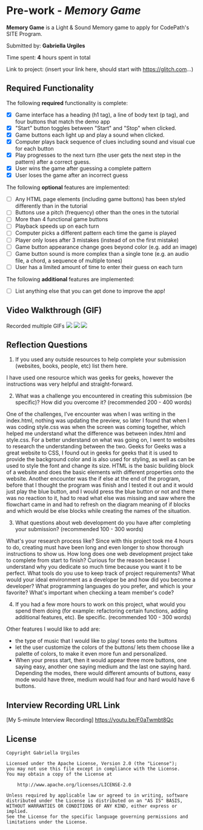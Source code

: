 # Pre-work - _Memory Game_

**Memory Game** is a Light & Sound Memory game to apply for CodePath's SITE Program.

Submitted by: **Gabriella Urgiles**

Time spent: **4** hours spent in total

Link to project: (insert your link here, should start with https://glitch.com...)

## Required Functionality

The following **required** functionality is complete:

- [x] Game interface has a heading (h1 tag), a line of body text (p tag), and four buttons that match the demo app
- [x] "Start" button toggles between "Start" and "Stop" when clicked.
- [x] Game buttons each light up and play a sound when clicked.
- [x] Computer plays back sequence of clues including sound and visual cue for each button
- [x] Play progresses to the next turn (the user gets the next step in the pattern) after a correct guess.
- [x] User wins the game after guessing a complete pattern
- [x] User loses the game after an incorrect guess

The following **optional** features are implemented:

- [ ] Any HTML page elements (including game buttons) has been styled differently than in the tutorial
- [ ] Buttons use a pitch (frequency) other than the ones in the tutorial
- [ ] More than 4 functional game buttons
- [ ] Playback speeds up on each turn
- [ ] Computer picks a different pattern each time the game is played
- [ ] Player only loses after 3 mistakes (instead of on the first mistake)
- [ ] Game button appearance change goes beyond color (e.g. add an image)
- [ ] Game button sound is more complex than a single tone (e.g. an audio file, a chord, a sequence of multiple tones)
- [ ] User has a limited amount of time to enter their guess on each turn

The following **additional** features are implemented:

- [ ] List anything else that you can get done to improve the app!

## Video Walkthrough (GIF)

Recorded multiple GIFs
![](https://i.imgur.com/RIXrGtl.gif)
![](https://i.imgur.com/X6vj038.gif)
![](https://i.imgur.com/Xm6GVUK.gif)

## Reflection Questions

1. If you used any outside resources to help complete your submission (websites, books, people, etc) list them here.

I have used one resource which was geeks for geeks, however the instructions was very helpful and straight-forward.

2. What was a challenge you encountered in creating this submission (be specific)? How did you overcome it? (recommended 200 - 400 words)

One of the challenges, I’ve encounter was when I was writing in the index.html, nothing was updating the preview, so later I found that when I was coding style.css was when the screen was coming together, which helped me understand what the difference was between index.html and style.css. For a better understand on what was going on, I went to websites to research the understanding between the two. Geeks for Geeks was a great website to CSS, I found out in geeks for geeks that it is used to provide the background color and is also used for styling, as well as can be used to style the font and change its size. HTML is the basic building block of a website and does the basic elements with different properties onto the website.
Another encounter was the if else at the end of the program, before that I thought the program was finish and I tested it out and it would just play the blue button, and I would press the blue button or not and there was no reaction to it, had to read what else was missing and saw where the flowchart came in and had to refresh on the diagram meaning of if blocks and which would be else blocks while creating the names of the situation.

3. What questions about web development do you have after completing your submission? (recommended 100 - 300 words)

What's your research process like? Since with this project took me 4 hours to do, creating must have been long and even longer to show thorough instructions to show us.
How long does one web development project take to complete from start to finish? Curious for the reason because I understand why you dedicate so much time because you want it to be perfect.
What tools do you use to keep track of project requirements?
What would your ideal environment as a developer be and how did you become a developer?
What programming languages do you prefer, and which is your favorite?
What's important when checking a team member's code?

4. If you had a few more hours to work on this project, what would you spend them doing (for example: refactoring certain functions, adding additional features, etc). Be specific. (recommended 100 - 300 words)

Other features I would like to add are:

- the type of music that I would like to play/ tones onto the buttons
- let the user customize the colors of the buttons/ lets them choose like a palette of colors, to make it even more fun and personalized.
- When your press start, then it would appear three more buttons, one saying easy, another one saying medium and the last one saying hard. Depending the modes, there would different amounts of buttons, easy mode would have three, medium would had four and hard would have 6 buttons.

## Interview Recording URL Link

[My 5-minute Interview Recording]
https://youtu.be/F0aTwmbt8Qc

## License

    Copyright Gabriella Urgiles

    Licensed under the Apache License, Version 2.0 (the "License");
    you may not use this file except in compliance with the License.
    You may obtain a copy of the License at

        http://www.apache.org/licenses/LICENSE-2.0

    Unless required by applicable law or agreed to in writing, software
    distributed under the License is distributed on an "AS IS" BASIS,
    WITHOUT WARRANTIES OR CONDITIONS OF ANY KIND, either express or implied.
    See the License for the specific language governing permissions and
    limitations under the License.
